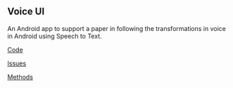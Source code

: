 ## Voice UI

An Android app to support a paper in following the transformations in voice in Android using Speech
to Text.

[Code](https://github.com/iaine/VoiceUI)

[Issues](https://github.com/iaine/VoiceUI/issues)

[Methods](methods)